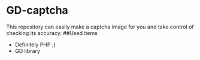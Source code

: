 # GD-captcha
This repository can easily make a captcha image for you and take control of checking its accuracy.
##Used items
- Definitely PHP ;)
- GD library
